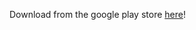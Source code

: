 Download from the google play store [here](https://play.google.com/store/apps/details?id=com.ccrkelly.superemeSudokuApp)!
